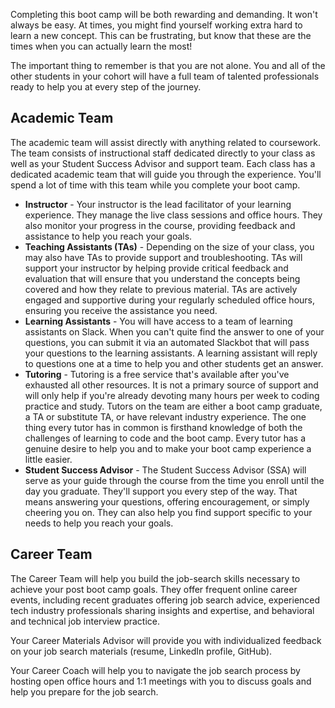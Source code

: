 <img style="display: none;" src="https://static.bc-edx.com/ai/ail-v-1-0/prework/m1/img/banner.jpg" alt="lesson banner" />

Completing this boot camp will be both rewarding and demanding. It won't always be easy. At times, you might find yourself working extra hard to learn a new concept. This can be frustrating, but know that these are the times when you can actually learn the most! 

The important thing to remember is that you are not alone. You and all of the other students in your cohort will have a full team of talented professionals ready to help you at every step of the journey. 


## Academic Team

The academic team will assist directly with anything related to coursework. The team consists of instructional staff dedicated directly to your class as well as your Student Success Advisor and support team. Each class has a dedicated academic team that will guide you through the experience. You'll spend a lot of time with this team while you complete your boot camp. 

*   **Instructor** - Your instructor is the lead facilitator of your learning experience. They manage the live class sessions and office hours. They also monitor your progress in the course, providing feedback and assistance to help you reach your goals. 
*   **Teaching Assistants (TAs)** - Depending on the size of your class, you may also have TAs to provide support and troubleshooting. TAs will support your instructor by helping provide critical feedback and evaluation that will ensure that you understand the concepts being covered and how they relate to previous material. TAs are actively engaged and supportive during your regularly scheduled office hours, ensuring you receive the assistance you need. 
*   **Learning Assistants** - You will have access to a team of learning assistants on Slack. When you can't quite find the answer to one of your questions, you can submit it via an automated Slackbot that will pass your questions to the learning assistants. A learning assistant will reply to questions one at a time to help you and other students get an answer. 
*   **Tutoring** - Tutoring is a free service that's available after you've exhausted all other resources. It is not a primary source of support and will only help if you're already devoting many hours per week to coding practice and study. Tutors on the team are either a boot camp graduate, a TA or substitute TA, or have relevant industry experience. The one thing every tutor has in common is firsthand knowledge of both the challenges of learning to code and the boot camp. Every tutor has a genuine desire to help you and to make your boot camp experience a little easier.
*   **Student Success Advisor** - The Student Success Advisor (SSA) will serve as your guide through the course from the time you enroll until the day you graduate. They'll support you every step of the way. That means answering your questions, offering encouragement, or simply cheering you on. They can also help you find support specific to your needs to help you reach your goals. 

## Career Team

The Career Team will help you build the job-search skills necessary to achieve your post boot camp goals. They offer frequent online career events, including recent graduates offering job search advice, experienced tech industry professionals sharing insights and expertise, and behavioral and technical job interview practice.

Your Career Materials Advisor will provide you with individualized feedback on your job search materials (resume, LinkedIn profile, GitHub).

Your Career Coach will help you to navigate the job search process by hosting open office hours and 1:1 meetings with you to discuss goals and help you prepare for the job search.
